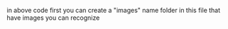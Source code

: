 in above code first you can create a "images" name folder in this file that have images you can recognize 
